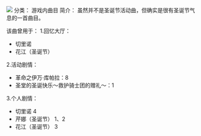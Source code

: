 ![](//static.kivo.wiki/images/music/cover/PRPZB9467gINcY7UBqiGBKCXv0zBCYa1.png)
分类： 游戏内曲目
简介：
虽然并不是圣诞节活动曲，但确实是很有圣诞节气息的一首曲目。

该曲曾用于：
1.回忆大厅：
 - 切里诺
 - 花江（圣诞节）

2.活动剧情：
 - 革命之伊万·库帕拉：8
 - 圣堂的圣诞快乐～救护骑士团的赠礼～：1

3.个人剧情：
 - 切里诺 4
 - 芹娜（圣诞节） 1、2
 - 花江（圣诞节） 3

